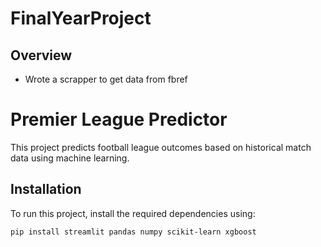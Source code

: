 # FinalYearProject

## Overview
- Wrote a scrapper to get data from fbref

# Premier League Predictor

This project predicts football league outcomes based on historical match data using machine learning.

## Installation

To run this project, install the required dependencies using:

```pip install streamlit pandas numpy scikit-learn xgboost```


